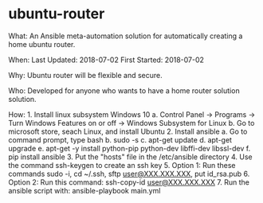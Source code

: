 # ubuntu-router

What: 
    An Ansible meta-automation solution for automatically creating a home ubuntu router.

When:
    Last Updated: 2018-07-02
    First Started: 2018-07-02

Why:
    Ubuntu router will be flexible and secure. 

Who: 
    Developed for anyone who wants to have a home router solution solution.

How:
    1. Install linux subsystem Windows 10
        a. Control Panel -> Programs -> Turn Windows Features on or off -> Windows Subsystem for Linux
        b. Go to microsoft store, seach Linux, and install Ubuntu
    2. Install ansible
        a. Go to command prompt, type bash
        b. sudo -s
        c. apt-get update
        d. apt-get upgrade
        e. apt-get -y install python-pip python-dev libffi-dev libssl-dev
        f. pip install ansible
    3. Put the "hosts" file in the /etc/ansible directory
    4. Use the command ssh-keygen to create an ssh key
    5. Option 1: Run these commands sudo -i, cd ~/.ssh, sftp 
    user@XXX.XXX.XXX, put id_rsa.pub
    6. Option 2: Run this command: ssh-copy-id user@XXX.XXX.XXX
    7. Run the ansible script with: ansible-playbook main.yml
